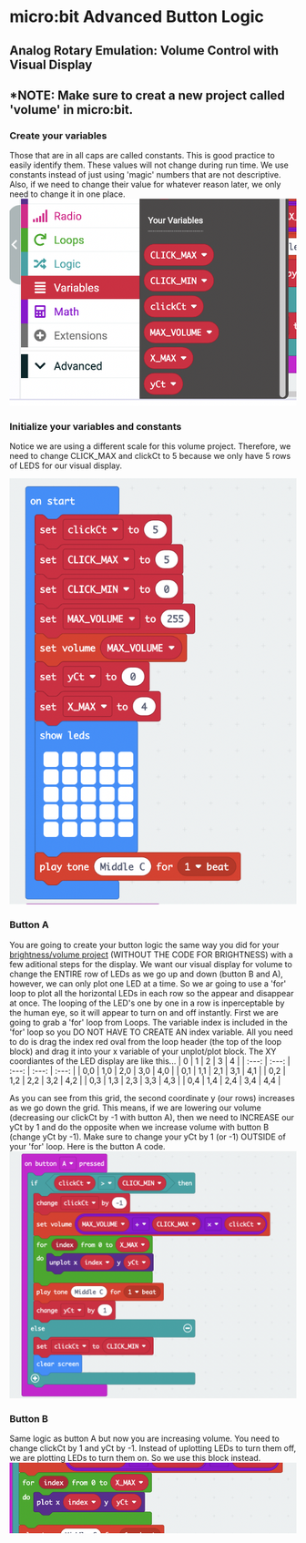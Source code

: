 # micro:bit Advanced Button Logic
## Analog Rotary Emulation: Volume Control with Visual Display
## *NOTE: Make sure to creat a new project called 'volume' in micro:bit.

### Create your variables
Those that are in all caps are called constants. This is good practice to easily identify them. These values will not change during run time. We use constants instead of just using 'magic' numbers that are not descriptive. Also, if we need to change their value for whatever reason later, we only need to change it in one place.
![alt text](https://github.com/SAYbaw/Gotham/blob/main/images/microbit/Screen%20Shot%202023-04-18%20at%2011.28.25%20AM.png)
### Initialize your variables and constants
Notice we are using a different scale for this volume project. Therefore, we need to change CLICK_MAX and clickCt to 5 because we only have 5 rows of LEDS for our visual display. 

![alt text](https://github.com/SAYbaw/Gotham/blob/main/images/microbit/Screen%20Shot%202023-04-18%20at%209.33.18%20AM.png)
### Button A
You are going to create your button logic the same way you did for your [brightness/volume project](https://github.com/SAYbaw/Gotham/blob/main/microbit_Brightness_Guide.md) (WITHOUT THE CODE FOR BRIGHTNESS) with a few aditional steps for the display. We want our visual display for volume to change the ENTIRE row of LEDs as we go up and down (button B and A), however, we can only plot one LED at a time. So we ar going to use a 'for' loop to plot all the horizontal LEDs in each row so the appear and disappear at once. The looping of the LED's one by one in a row is inperceptable by the human eye, so it will appear to turn on and off instantly. First we are going to grab a 'for' loop from Loops. The variable index is included in the 'for' loop so you DO NOT HAVE TO CREATE AN index variable. All you need to do is drag the index red oval from the loop header (the top of the loop block) and drag it into your x variable of your unplot/plot block. The XY coordiantes of the LED display are like this...
| 0 | 1 | 2 | 3 | 4 |
| :---: | :---: | :---: | :---: | :---: |
| 0,0 | 1,0 | 2,0 | 3,0 | 4,0 |
| 0,1 | 1,1 | 2,1 | 3,1 | 4,1 |
| 0,2 | 1,2 | 2,2 | 3,2 | 4,2 |
| 0,3 | 1,3 | 2,3 | 3,3 | 4,3 |
| 0,4 | 1,4 | 2,4 | 3,4 | 4,4 |

As you can see from this grid, the second coordinate y (our rows) increases as we go down the grid. 
This means, if we are lowering our volume (decreasing our clickCt by -1 with button A), then we need to INCREASE our yCt by 1 and do the opposite when we increase volume with button B (change yCt by -1). Make sure to change your yCt by 1 (or -1) OUTSIDE of your 'for' loop. Here is the button A code.
![](https://github.com/SAYbaw/Gotham/blob/main/images/microbit/Screen%20Shot%202023-04-18%20at%209.34.38%20AM.png)
### Button B
Same logic as button A but now you are increasing volume. You need to change clickCt by 1 and yCt by -1. Instead of uplotting LEDs to turn them off, we are plotting LEDs to turn them on. So we use this block instead.
![](https://github.com/SAYbaw/Gotham/blob/main/images/microbit/Screen%20Shot%202023-04-18%20at%209.36.05%20AM.png)

